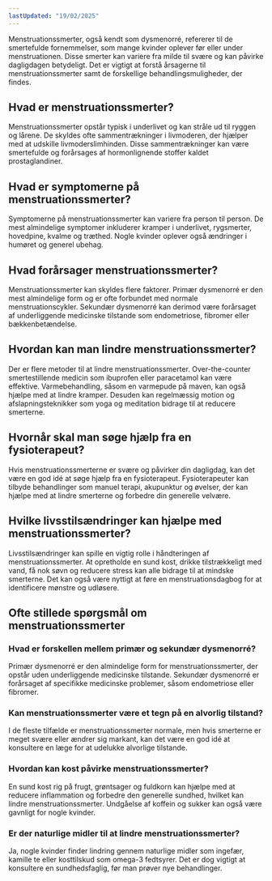 ```yaml
---
lastUpdated: "19/02/2025"
---
```


Menstruationssmerter, også kendt som dysmenorré, refererer til de smertefulde fornemmelser, som mange kvinder oplever før eller under menstruationen. Disse smerter kan variere fra milde til svære og kan påvirke dagligdagen betydeligt. Det er vigtigt at forstå årsagerne til menstruationssmerter samt de forskellige behandlingsmuligheder, der findes.

## Hvad er menstruationssmerter?

Menstruationssmerter opstår typisk i underlivet og kan stråle ud til ryggen og lårene. De skyldes ofte sammentrækninger i livmoderen, der hjælper med at udskille livmoderslimhinden. Disse sammentrækninger kan være smertefulde og forårsages af hormonlignende stoffer kaldet prostaglandiner.

## Hvad er symptomerne på menstruationssmerter?

Symptomerne på menstruationssmerter kan variere fra person til person. De mest almindelige symptomer inkluderer kramper i underlivet, rygsmerter, hovedpine, kvalme og træthed. Nogle kvinder oplever også ændringer i humøret og generel ubehag.

## Hvad forårsager menstruationssmerter?

Menstruationssmerter kan skyldes flere faktorer. Primær dysmenorré er den mest almindelige form og er ofte forbundet med normale menstruationscykler. Sekundær dysmenorré kan derimod være forårsaget af underliggende medicinske tilstande som endometriose, fibromer eller bækkenbetændelse.

## Hvordan kan man lindre menstruationssmerter?

Der er flere metoder til at lindre menstruationssmerter. Over-the-counter smertestillende medicin som ibuprofen eller paracetamol kan være effektive. Varmebehandling, såsom en varmepude på maven, kan også hjælpe med at lindre kramper. Desuden kan regelmæssig motion og afslapningsteknikker som yoga og meditation bidrage til at reducere smerterne.

## Hvornår skal man søge hjælp fra en fysioterapeut?

Hvis menstruationssmerterne er svære og påvirker din dagligdag, kan det være en god idé at søge hjælp fra en fysioterapeut. Fysioterapeuter kan tilbyde behandlinger som manuel terapi, akupunktur og øvelser, der kan hjælpe med at lindre smerterne og forbedre din generelle velvære.

## Hvilke livsstilsændringer kan hjælpe med menstruationssmerter?

Livsstilsændringer kan spille en vigtig rolle i håndteringen af menstruationssmerter. At opretholde en sund kost, drikke tilstrækkeligt med vand, få nok søvn og reducere stress kan alle bidrage til at mindske smerterne. Det kan også være nyttigt at føre en menstruationsdagbog for at identificere mønstre og udløsere.

## Ofte stillede spørgsmål om menstruationssmerter

### Hvad er forskellen mellem primær og sekundær dysmenorré?

Primær dysmenorré er den almindelige form for menstruationssmerter, der opstår uden underliggende medicinske tilstande. Sekundær dysmenorré er forårsaget af specifikke medicinske problemer, såsom endometriose eller fibromer.

### Kan menstruationssmerter være et tegn på en alvorlig tilstand?

I de fleste tilfælde er menstruationssmerter normale, men hvis smerterne er meget svære eller ændrer sig markant, kan det være en god idé at konsultere en læge for at udelukke alvorlige tilstande.

### Hvordan kan kost påvirke menstruationssmerter?

En sund kost rig på frugt, grøntsager og fuldkorn kan hjælpe med at reducere inflammation og forbedre den generelle sundhed, hvilket kan lindre menstruationssmerter. Undgåelse af koffein og sukker kan også være gavnligt for nogle kvinder.

### Er der naturlige midler til at lindre menstruationssmerter?

Ja, nogle kvinder finder lindring gennem naturlige midler som ingefær, kamille te eller kosttilskud som omega-3 fedtsyrer. Det er dog vigtigt at konsultere en sundhedsfaglig, før man prøver nye behandlinger.

